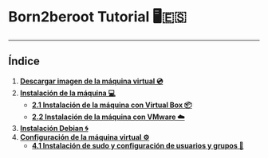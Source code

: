 # Born2beroot Tutorial 🖥🇪🇸

---

## Índice

1. **[Descargar imagen de la máquina virtual 💿](#1-descargar-imagen-de-la-máquina-virtual)**  
2. **[Instalación de la máquina 💻](#2-instalación-de-la-máquina)**  
   - **[2.1 Instalación de la máquina con Virtual Box 📦](#21-instalación-de-la-máquina-con-virtual-box)**  
   - **[2.2 Instalación de la máquina con VMware ☁️](#22-instalación-de-la-máquina-con-vmware)**  
3. **[Instalación Debian 🌀](#3-instalación-debian)**  
4. **[Configuración de la máquina virtual ⚙️](#4-configuración-de-la-máquina-virtual)**  
   - **[4.1 Instalación de sudo y configuración de usuarios y grupos 👤](#41-instalación-de-sudo-y-configuración-de-usuarios-y-grupos)**  
